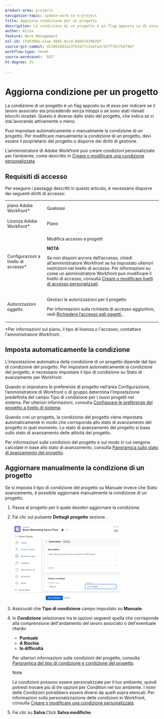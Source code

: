```yaml
---
product-area: projects
navigation-topic: update-work-in-a-project
title: Aggiorna condizione per un progetto
description: La condizione di un progetto è un flag apposto su di esso per indicare se il lavoro associato sta procedendo senza intoppi o se sono stati rilevati blocchi stradali. Questo è diverso dallo stato del progetto, che indica se ci stai lavorando attivamente o meno.
author: Alina
feature: Work Management
exl-id: 1f46386e-e1ae-4845-8cc4-09dd7d39076f
source-git-commit: dc3461803e23f61877c31efa2c52fffdc7bd79bf
workflow-type: tm+mt
source-wordcount: '557'
ht-degree: 1%

---
```


# Aggiorna condizione per un progetto

La condizione di un progetto è un flag apposto su di esso per indicare se il lavoro associato sta procedendo senza intoppi o se sono stati rilevati blocchi stradali. Questo è diverso dallo stato del progetto, che indica se ci stai lavorando attivamente o meno.

Puoi impostare automaticamente o manualmente la condizione di un progetto. Per modificare manualmente la condizione di un progetto, devi essere il proprietario del progetto o disporre dei diritti di gestione.

L’amministratore di Adobe Workfront può creare condizioni personalizzate per l’ambiente, come descritto in [Creare o modificare una condizione personalizzata](../../../administration-and-setup/customize-workfront/create-manage-custom-conditions/create-edit-custom-conditions.md).

## Requisiti di accesso

<!--drafted for P&P:

<table style="table-layout:auto"> 
 <col> 
 <col> 
 <tbody> 
  <tr> 
   <td role="rowheader">Adobe Workfront plan*</td> 
   <td><p>Any</p> </td> 
  </tr> 
  <tr> 
   <td role="rowheader">Adobe Workfront license*</td> 
   <td> 
   
   For the current licenses:
  <p>Standard</p>
   
   For legacy licenses:
   <ul><li><p>Plan</p>
    </td> 
  </tr> 
  <tr> 
   <td role="rowheader">Access level configurations*</td> 
   <td> <p>View or higher access to projects</p> <p>Edit access to tasks and issues </p> <p><b>NOTE</b> 
   
   If you still don't have access, ask your Workfront administrator if they set additional restrictions in your access level. For information on how a Workfront administrator can change your access level, see <a href="../../../administration-and-setup/add-users/configure-and-grant-access/create-modify-access-levels.md" class="MCXref xref">Create or modify custom access levels</a>.</p> </td> 
  </tr> 
  <tr> 
   <td role="rowheader">Object permissions</td> 
   <td> <p>View or higher permissions on tasks and issues to view their Condition</p>
   <p>Manage permissions on tasks and issues to update the Condition</p>
    <p>For information on requesting additional access, see <a href="../../../workfront-basics/grant-and-request-access-to-objects/request-access.md" class="MCXref xref">Request access to objects </a>.</p> </td> 
  </tr> 
 </tbody> 
</table>
-->

Per eseguire i passaggi descritti in questo articolo, è necessario disporre dei seguenti diritti di accesso:

<table style="table-layout:auto"> 
 <col> 
 <col> 
 <tbody> 
  <tr> 
   <td role="rowheader">piano Adobe Workfront*</td> 
   <td> <p>Qualsiasi</p> </td> 
  </tr> 
  <tr> 
   <td role="rowheader">Licenza Adobe Workfront*</td> 
   <td> <p>Piano </p> </td> 
  </tr> 
  <tr> 
   <td role="rowheader">Configurazioni a livello di accesso*</td> 
   <td> <p>Modifica accesso a progetti</p> <p><b>NOTA</b>

Se non disponi ancora dell’accesso, chiedi all’amministratore Workfront se ha impostato ulteriori restrizioni nel livello di accesso. Per informazioni su come un amministratore Workfront può modificare il livello di accesso, consulta <a href="../../../administration-and-setup/add-users/configure-and-grant-access/create-modify-access-levels.md" class="MCXref xref">Creare o modificare livelli di accesso personalizzati</a>.</p> </td>
</tr> 
  <tr> 
   <td role="rowheader">Autorizzazioni oggetto</td> 
   <td> <p>Gestisci le autorizzazioni per il progetto</p> <p>Per informazioni sulla richiesta di accesso aggiuntivo, vedi <a href="../../../workfront-basics/grant-and-request-access-to-objects/request-access.md" class="MCXref xref">Richiedere l’accesso agli oggetti </a>.</p> </td> 
  </tr> 
 </tbody> 
</table>

&#42;Per informazioni sul piano, il tipo di licenza o l&#39;accesso, contattare l&#39;amministratore Workfront.

## Imposta automaticamente la condizione

L’impostazione automatica della condizione di un progetto dipende dal tipo di condizione del progetto. Per impostare automaticamente la condizione del progetto, è necessario impostare il tipo di condizione su Stato di avanzamento per Workfront.

Quando si impostano le preferenze di progetto nell’area Configurazione, l’amministratore di Workfront o di gruppo determina l’impostazione predefinita del campo Tipo di condizione per i nuovi progetti nel sistema. Per ulteriori informazioni, consulta [Configurare le preferenze del progetto a livello di sistema](../../../administration-and-setup/set-up-workfront/configure-system-defaults/set-project-preferences.md).

Quando crei un progetto, la condizione del progetto viene impostata automaticamente in modo che corrisponda allo stato di avanzamento del progetto in quel momento. Lo stato di avanzamento del progetto si basa sullo stato di avanzamento delle attività del progetto.

Per informazioni sulle condizioni del progetto e sul modo in cui vengono calcolate in base allo stato di avanzamento, consulta [Panoramica sullo stato di avanzamento del progetto](../../../manage-work/projects/planning-a-project/project-progress-status.md).

## Aggiornare manualmente la condizione di un progetto

Se si imposta il tipo di condizione del progetto su Manuale invece che Stato avanzamento, è possibile aggiornare manualmente la condizione di un progetto.

1. Passa al progetto per il quale desideri aggiornare la condizione.
1. Fai clic sul pulsante **Dettagli progetto** sezione .

   ![](assets/project-details-overview-edit-enabled-with-condition-shot-nwe-350x251.png)

1. Assicurati che **Tipo di condizione** campo impostato su **Manuale**.

1. In **Condizione** selezionare tra le opzioni seguenti quella che corrisponde alla comprensione dell&#39;andamento del lavoro associato o dell&#39;eventuale ritardo:

   * **Puntuale**
   * **A Rischio**
   * **In difficoltà**

   Per ulteriori informazioni sulle condizioni del progetto, consulta [Panoramica del tipo di condizione e condizione del progetto](../../../manage-work/projects/manage-projects/project-condition-and-condition-type.md).

   >[!NOTE]
   >
   >Le condizioni possono essere personalizzate per il tuo ambiente, quindi potresti trovare più di tre opzioni per Condition nel tuo ambiente. I nomi delle Condizioni potrebbero essere diversi da quelli sopra elencati. Per informazioni sulla personalizzazione delle condizioni in Workfront, consulta [Creare o modificare una condizione personalizzata](../../../administration-and-setup/customize-workfront/create-manage-custom-conditions/create-edit-custom-conditions.md).

1. Fai clic su **Salva**.Click **Salva modifiche**.
